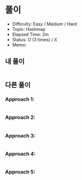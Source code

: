 # 풀이
- Difficulty:  Easy / Medium / Hard
- Topic:  Hashmap
- Elapsed Time:  2m
- Status:  O (3 times) / X
- Memo:

## 내 풀이
```py
```

## 다른 풀이
### Approach 1:
```py
```

### Approach 2:
```py
```

### Approach 3:
```py
```

### Approach 4:
```py
```

### Approach 5:
```py
```